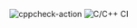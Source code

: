 ![cppcheck-action](https://github.com/99002672/Cpp_Linux_Mini_Project/workflows/cppcheck-action/badge.svg)
![C/C++ CI](https://github.com/99002672/Cpp_Linux_Mini_Project/workflows/C/C++%20CI/badge.svg)
